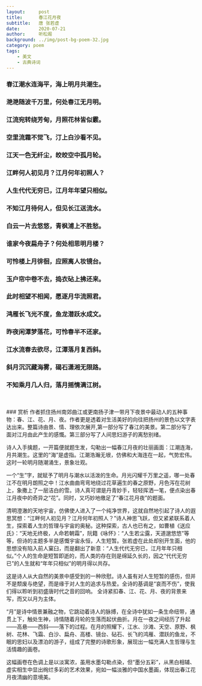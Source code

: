 ```yaml
---
layout:     post
title:      春江花月夜
subtitle:   唐 张若虚
date:       2020-07-21
author:     听松阁
background: ../img/post-bg-poem-32.jpg
category: poem
tags:
    - 美文
    - 古典诗词
---
```


### 春江潮水连海平，海上明月共潮生。
### 滟滟随波千万里，何处春江无月明。 
### 江流宛转绕芳甸，月照花林皆似霰。 
### 空里流霜不觉飞，汀上白沙看不见。 
### 江天一色无纤尘，皎皎空中孤月轮。 
### 江畔何人初见月？江月何年初照人？ 
### 人生代代无穷已，江月年年望只相似。 
### 不知江月待何人，但见长江送流水。
### 白云一片去悠悠，青枫浦上不胜愁。 
### 谁家今夜扁舟子？何处相思明月楼？ 
### 可怜楼上月徘徊，应照离人妆镜台。 
### 玉户帘中卷不去，捣衣砧上拂还来。 
### 此时相望不相闻，愿逐月华流照君。 
### 鸿雁长飞光不度，鱼龙潜跃水成文。 
### 昨夜闲潭梦落花，可怜春半不还家。 
### 江水流春去欲尽，江潭落月复西斜。 
### 斜月沉沉藏海雾，碣石潇湘无限路。 
### 不知乘月几人归，落月摇情满江树。

<br>
<br>
### 赏析
作者抓住扬州南郊曲江或更南扬子津一带月下夜景中最动人的五种事物：春、江、花、月、夜。作者更是透着对生活美好的向往把扬州的景色以文字表达出来。整篇诗由景、情、理依次展开,第一部分写了春江的美景。第二部分写了面对江月由此产生的感慨。第三部分写了人间思妇游子的离愁别绪。

诗人入手擒题，一开篇便就题生发，勾勒出一幅春江月夜的壮丽画面：江潮连海，月共潮生。这里的“海”是虚指。江潮浩瀚无垠，仿佛和大海连在一起，气势宏伟。这时一轮明月随潮涌生，景象壮观。

一个“生”字，就赋予了明月与潮水以活泼的生命。月光闪耀千万里之遥，哪一处春江不在明月朗照之中！江水曲曲弯弯地绕过花草遍生的春之原野，月色泻在花树上，象撒上了一层洁白的雪。诗人真可谓是丹青妙手，轻轻挥洒一笔，便点染出春江月夜中的奇异之“花”。同时，又巧妙地缴足了“春江花月夜”的题面。 

清明澄澈的天地宇宙，仿佛使人进入了一个纯净世界，这就自然地引起了诗人的遐思冥想：“江畔何人初见月？江月何年初照人？”诗人神思飞跃，但又紧紧联系着人生，探索着人生的哲理与宇宙的奥秘。这种探索，古人也已有之，如曹植《送应氏》：“天地无终极，人命若朝霜”，阮籍《咏怀》：“人生若尘露，天道邈悠悠”等等，但诗的主题多半是感慨宇宙永恒，人生短暂。张若虚在此处却别开生面，他的思想没有陷入前人窠臼，而是翻出了新意：“人生代代无穷已，江月年年只相似。”个人的生命是短暂即逝的，而人类的存在则是绵延久长的，因之“代代无穷已”的人生就和“年年只相似”的明月得以共存。

这是诗人从大自然的美景中感受到的一种欣慰。诗人虽有对人生短暂的感伤，但并不是颓废与绝望，而是缘于对人生的追求与热爱。全诗的基调是“哀而不伤”，使我们得以聆听到初盛唐时代之音的回响。 全诗紧扣春、江、花、月、夜的背景来写，而又以月为主体。

“月”是诗中情景兼融之物，它跳动着诗人的脉搏，在全诗中犹如一条生命纽带，通贯上下，触处生神，诗情随着月轮的生落而起伏曲折。月在一夜之间经历了升起——高悬——西斜——落下的过程。在月的照耀下，江水、沙滩、天空、原野、枫树、花林、飞霜、白沙、扁舟、高楼、镜台、砧石、长飞的鸿雁、潜跃的鱼龙，不眠的思妇以及漂泊的游子，组成了完整的诗歌形象，展现出一幅充满人生哲理与生活情趣的画卷。

这幅画卷在色调上是以淡寓浓，虽用水墨勾勒点染，但“墨分五彩”，从黑白相辅、虚实相生中显出绚烂多彩的艺术效果，宛如一幅淡雅的中国水墨画，体现出春江花月夜清幽的意境美。
